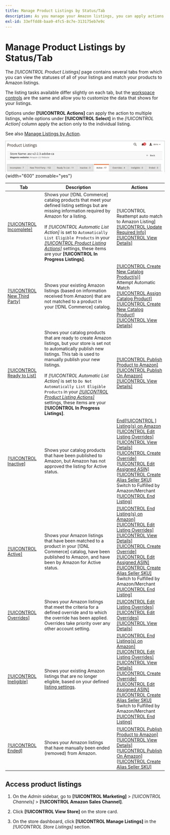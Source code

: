 ```yaml
---
title: Manage Product Listings by Status/Tab
description: As you manage your Amazon listings, you can apply actions to your listings according to status.
exl-id: 33effdd8-baa9-4fc5-8c7e-313175eb7e9c
---
```

# Manage Product Listings by Status/Tab

The _[!UICONTROL Product Listings]_ page contains several tabs from which you can view the statuses of all of your listings and match your products to Amazon listings.

The listing tasks available differ slightly on each tab, but the [workspace controls](./workspace-controls.md) are the same and allow you to customize the data that shows for your listings.

Options under **[!UICONTROL Actions]** can apply the action to multiple listings, while options under **[!UICONTROL Select]** in the _[!UICONTROL Action]_ column apply the action only to the individual listing.

See also [Manage Listings by Action](./managing-listings-by-action.md).

![Product Listings tabs](assets/amazon-product-listings-tabs.png){width="600" zoomable="yes"}

|Tab|Description|Actions|
|--- |--- |--- |
|[[!UICONTROL Incomplete]](./incomplete-listings.md)|Shows your [!DNL Commerce] catalog products that meet your defined listing settings but are missing information required by Amazon for a listing.<br><br>If _[!UICONTROL Automatic List Action]_ is set to `Automatically List Eligible Products` in your [_[!UICONTROL Product Listing Actions]_](./product-listing-actions.md) settings, these items are your **[!UICONTROL In Progress Listings]**.|[!UICONTROL Reattempt auto match to Amazon Listing]<br>[[!UICONTROL Update Required Info]](./amazon-manually-update-incomplete-listing.md)<br>[[!UICONTROL View Details]](./product-listing-details.md)|
|[[!UICONTROL New Third Party]](./new-third-party-listings.md)|Shows your existing Amazon listings (based on information received from Amazon) that are not matched to a product in your [!DNL Commerce] catalog.|[[!UICONTROL Create New Catalog Product(s)]](./creating-assigning-catalog-products.md)<br>Attempt Automatic Match<br>[[!UICONTROL Assign Catalog Product]](./creating-assigning-catalog-products.md)<br>[[!UICONTROL Create New Catalog Product]](./creating-assigning-catalog-products.md)<br>[[!UICONTROL View Details]](./product-listing-details.md)|
|[[!UICONTROL Ready to List]](./ready-to-list.md)|Shows your catalog products that are ready to create Amazon listings, but your store is set not to automatically publish new listings. This tab is used to manually publish your new listings.<br><br>If _[!UICONTROL Automatic List Action]_ is set to `Do Not Automatically List Eligible Products` in your [_[!UICONTROL Product Listing Actions]_](./product-listing-actions.md) settings, these items are your **[!UICONTROL In Progress Listings]**.|[[!UICONTROL Publish Product to Amazon]](./publish-listings-manually.md)<br>[[!UICONTROL Publish On Amazon]](./publish-listings-manually.md)<br>[[!UICONTROL View Details]](./product-listing-details.md)|
|[[!UICONTROL Inactive]](./inactive-listings.md)|Shows your catalog products that have been published to Amazon, but Amazon has not approved the listing for Active status.|[End[!UICONTROL ] Listing(s) on Amazon](./end-listings-manually.md)<br>[[!UICONTROL Edit Listing Overrides]](./creating-editing-overrides.md)<br>[[!UICONTROL View Details]](./product-listing-details.md)<br>[[!UICONTROL Create Override]](./creating-editing-overrides.md)<br>[[!UICONTROL Edit Assigned ASIN]](./edit-assigned-asin.md)<br>[[!UICONTROL Create Alias Seller SKU]](./create-alias-seller-sku.md#region-specific)<br>Switch to Fulfilled by Amazon/Merchant<br>[[!UICONTROL End Listing]](./end-listings-manually.md)|
|[[!UICONTROL Active]](./active-listings.md)|Shows your Amazon listings that have been matched to a product in your [!DNL Commerce] catalog, have been published to Amazon, and have been by Amazon for Active status.|[[!UICONTROL End Listing(s) on Amazon]](./end-listings-manually.md)<br>[[!UICONTROL Edit Listing Overrides]](./creating-editing-overrides.md)<br>[[!UICONTROL View Details]](./product-listing-details.md)<br>[[!UICONTROL Create Override]](./creating-editing-overrides.md)<br>[[!UICONTROL Edit Assigned ASIN]](./edit-assigned-asin.md)<br>[[!UICONTROL Create Alias Seller SKU]](./create-alias-seller-sku.md#region-specific)<br>Switch to Fulfilled by Amazon/Merchant<br>[[!UICONTROL End Listing]](./end-listings-manually.md)|
|[[!UICONTROL Overrides]](./overrides.md)|Shows your Amazon listings that meet the criteria for a defined override and to which the override has been applied. Overrides take priority over any other account setting.|[[!UICONTROL Edit Listing Overrides]](./creating-editing-overrides.md)<br>[[!UICONTROL Edit Overrides]](./creating-editing-overrides.md)<br>[[!UICONTROL View Details]](./product-listing-details.md)|
|[[!UICONTROL Ineligible]](./ineligible-listings.md)|Shows your existing Amazon listings that are no longer eligible, based on your defined [listing settings](./listing-settings.md).|[[!UICONTROL End Listing(s) on Amazon]](./end-listings-manually.md)<br>[[!UICONTROL Edit Listing Overrides]](./creating-editing-overrides.md)<br>[[!UICONTROL View Details]](./product-listing-details.md)<br>[[!UICONTROL Create Override]](./creating-editing-overrides.md)<br>[[!UICONTROL Edit Assigned ASIN]](./edit-assigned-asin.md)<br>[[!UICONTROL Create Alias Seller SKU]](./create-alias-seller-sku.md#region-specific)<br>Switch to Fulfilled by Amazon/Merchant<br>[[!UICONTROL End Listing]](./end-listings-manually.md)|
|[[!UICONTROL Ended]](./ended-listings.md)|Shows your Amazon listings that have manually been ended (removed) from Amazon.|[[!UICONTROL Publish Product to Amazon]](./publish-listings-manually.md)<br>[[!UICONTROL View Details]](./product-listing-details.md)<br>[[!UICONTROL Publish On Amazon]](./publish-listings-manually.md)<br>[[!UICONTROL Create Alias Seller SKU]](./create-alias-seller-sku.md#region-specific)|

## Access product listings

1. On the _Admin_ sidebar, go to **[!UICONTROL Marketing]** > _[!UICONTROL Channels]_ > **[!UICONTROL Amazon Sales Channel]**.

1. Click **[!UICONTROL View Store]** on the store card.

1. On the store dashboard, click **[!UICONTROL Manage Listings]** in the _[!UICONTROL Store Listings]_ section.
